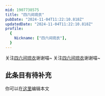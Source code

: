 ```yaml
---
mid: 1907738575
title: "四六间琉衣"
pubDate: "2024-11-04T11:22:10.818Z"
updatedDate: "2024-11-04T11:22:10.818Z"
profile:
  {
    Nickname: ["四六间琉衣"],
  }
---
```


关注[四六间琉衣](https://space.bilibili.com/1907738575)谢谢喵~ 关注[四六间琉衣](https://space.bilibili.com/1907738575)谢谢喵~

## 此条目有待补充
你可以在[这里](https://github.com/Yuhanawa/VTuber.ICU/edit/master/src/content/v/四六间琉衣/index.md)编辑本文
